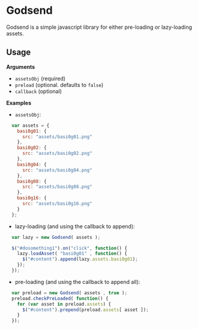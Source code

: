 Godsend
===========

Godsend is a simple javascript library for either pre-loading or lazy-loading assets.

Usage
-----

**Arguments**

* `assetsObj` (required)
* `preload`   (optional.  defaults to `false`)
* `callback`  (optional)

**Examples**

* `assetsObj`:

```javascript
  var assets = {
    basi0g01: {
      src: "assets/basi0g01.png"
    },
    basi0g02: {
      src: "assets/basi0g02.png"
    },
    basi0g04: {
      src: "assets/basi0g04.png"
    },
    basi0g08: {
      src: "assets/basi0g08.png"
    },
    basi0g16: {
      src: "assets/basi0g16.png"
    }
  };
```

* lazy-loading (and using the callback to append):

```javascript
  var lazy = new Godsend( assets );

  $("#dosomething1").on("click", function() {
    lazy.loadAsset( "basi0g01" , function() {
      $("#content").append(lazy.assets.basi0g01);
    });
  });
```

* pre-loading (and using the callback to append all):

```javascript
  var preload = new Godsend( assets , true );
  preload.checkPreLoaded( function() {
    for (var asset in preload.assets) {
      $("#content").prepend(preload.assets[ asset ]);
    }
  });
```
